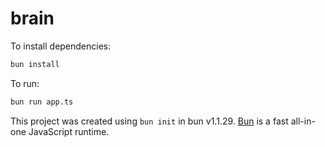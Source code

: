 # brain

To install dependencies:

```bash
bun install
```

To run:

```bash
bun run app.ts
```

This project was created using `bun init` in bun v1.1.29. [Bun](https://bun.sh) is a fast all-in-one JavaScript runtime.
